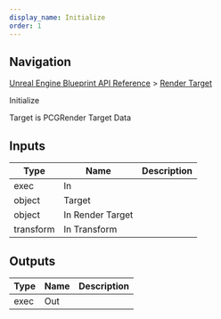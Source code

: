 ```yaml
---
display_name: Initialize
order: 1
---
```

## Navigation

[Unreal Engine Blueprint API Reference](https://dev.epicgames.com/documentation/en-us/unreal-engine/BlueprintAPI) > [Render Target](https://dev.epicgames.com/documentation/en-us/unreal-engine/BlueprintAPI/RenderTarget)

Initialize

Target is PCGRender Target Data

## Inputs

| Type | Name | Description |
| --- | --- | --- |
| exec | In |  |
| object | Target |  |
| object | In Render Target |  |
| transform | In Transform |  |

## Outputs

| Type | Name | Description |
| --- | --- | --- |
| exec | Out |  |
